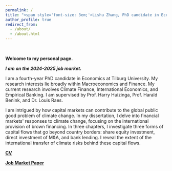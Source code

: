 ```yaml
---
permalink: /
title: "<span style='font-size: 3em;'>Lishu Zhang, PhD candidate in Economics.</span>""
author_profile: true
redirect_from: 
  - /about/
  - /about.html
---
```

<br />  

**Welcome to my personal page.**
<br />  

***I am on the 2024-2025 job market.***

I am a fourth-year PhD candidate in Economics at Tilburg University. My research interests lie broadly within Macroeconomics and Finance. My current research involves Climate Finance, International Economics, and Empirical Banking. I am supervised by Prof. Harry Huizinga, Prof. Harald Benink, and Dr. Louis Raes.

I am intrigued by how capital markets can contribute to the global public good problem of climate change. In my dissertation, I delve into financial markets' responses to climate change, focusing on the international provision of brown financing. In three chapters, I investigate three forms of capital flows that go beyond country borders: share equity investment, direct investment of M&A, and bank lending. I reveal the extent of the international transfer of climate risks behind these capital flows.
<br />   

 
**[CV](https://www.dropbox.com/scl/fi/qijnx8gppf8potsj0bdlx/cv.pdf?rlkey=424j0xubetuhuwn012fmc4hv2&st=wbc0d7eu&dl=0)**

**[Job Market Paper](https://lishuz.github.io/research/)**


